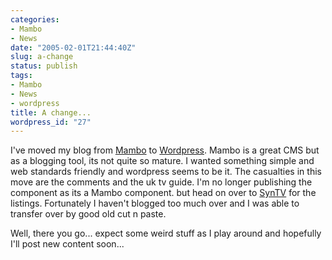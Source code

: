 ```yaml
---
categories:
- Mambo
- News
date: "2005-02-01T21:44:40Z"
slug: a-change
status: publish
tags:
- Mambo
- News
- wordpress
title: A change...
wordpress_id: "27"
---
```


I've moved my blog from [Mambo](http://www.mamboserver.com) to [Wordpress](http://www.wordpress.org). Mambo is a great CMS but as a blogging tool, its not quite so mature. I wanted something simple and web standards friendly and wordpress seems to be it. The casualties in this move are the comments and the uk tv guide. I'm no longer publishing the component as its a Mambo component. but head on over to [SynTV](http://www.syntv.com) for the listings. Fortunately I haven't blogged too much over and I was able to transfer over by good old cut n paste.

Well, there you go... expect some weird stuff as I play around and hopefully I'll post new content soon...
